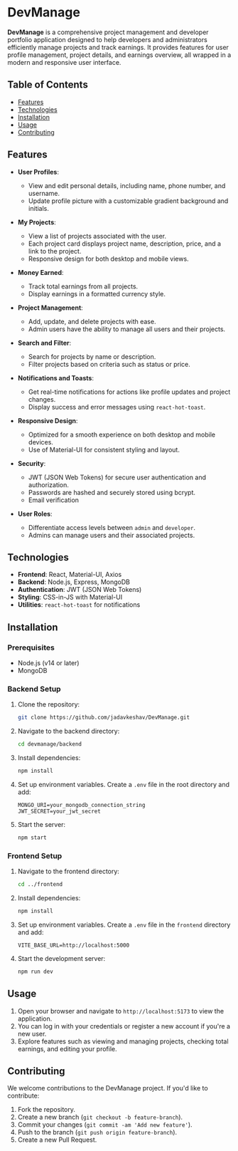 # DevManage

**DevManage** is a comprehensive project management and developer portfolio application designed to help developers and administrators efficiently manage projects and track earnings. It provides features for user profile management, project details, and earnings overview, all wrapped in a modern and responsive user interface.

## Table of Contents

- [Features](#features)
- [Technologies](#technologies)
- [Installation](#installation)
- [Usage](#usage)
- [Contributing](#contributing)

## Features

- **User Profiles**:

  - View and edit personal details, including name, phone number, and username.
  - Update profile picture with a customizable gradient background and initials.
- **My Projects**:

  - View a list of projects associated with the user.
  - Each project card displays project name, description, price, and a link to the project.
  - Responsive design for both desktop and mobile views.
- **Money Earned**:

  - Track total earnings from all projects.
  - Display earnings in a formatted currency style.
- **Project Management**:

  - Add, update, and delete projects with ease.
  - Admin users have the ability to manage all users and their projects.
- **Search and Filter**:

  - Search for projects by name or description.
  - Filter projects based on criteria such as status or price.
- **Notifications and Toasts**:

  - Get real-time notifications for actions like profile updates and project changes.
  - Display success and error messages using `react-hot-toast`.
- **Responsive Design**:

  - Optimized for a smooth experience on both desktop and mobile devices.
  - Use of Material-UI for consistent styling and layout.
- **Security**:

  - JWT (JSON Web Tokens) for secure user authentication and authorization.
  - Passwords are hashed and securely stored using bcrypt.
  - Email verification
- **User Roles**:

  - Differentiate access levels between `admin` and `developer`.
  - Admins can manage users and their associated projects.

## Technologies

- **Frontend**: React, Material-UI, Axios
- **Backend**: Node.js, Express, MongoDB
- **Authentication**: JWT (JSON Web Tokens)
- **Styling**: CSS-in-JS with Material-UI
- **Utilities**: `react-hot-toast` for notifications

## Installation

### Prerequisites

- Node.js (v14 or later)
- MongoDB

### Backend Setup

1. Clone the repository:

   ```bash
   git clone https://github.com/jadavkeshav/DevManage.git
   ```
2. Navigate to the backend directory:

   ```bash
   cd devmanage/backend
   ```
3. Install dependencies:

   ```bash
   npm install
   ```
4. Set up environment variables. Create a `.env` file in the root directory and add:

   ```env
   MONGO_URI=your_mongodb_connection_string
   JWT_SECRET=your_jwt_secret
   ```
5. Start the server:

   ```bash
   npm start
   ```

### Frontend Setup

1. Navigate to the frontend directory:

   ```bash
   cd ../frontend
   ```
2. Install dependencies:

   ```bash
   npm install
   ```
3. Set up environment variables. Create a `.env` file in the `frontend` directory and add:

   ```env
   VITE_BASE_URL=http://localhost:5000
   ```
4. Start the development server:

   ```bash
   npm run dev
   ```

## Usage

1. Open your browser and navigate to `http://localhost:5173` to view the application.
2. You can log in with your credentials or register a new account if you're a new user.
3. Explore features such as viewing and managing projects, checking total earnings, and editing your profile.

## Contributing

We welcome contributions to the DevManage project. If you'd like to contribute:

1. Fork the repository.
2. Create a new branch (`git checkout -b feature-branch`).
3. Commit your changes (`git commit -am 'Add new feature'`).
4. Push to the branch (`git push origin feature-branch`).
5. Create a new Pull Request.
